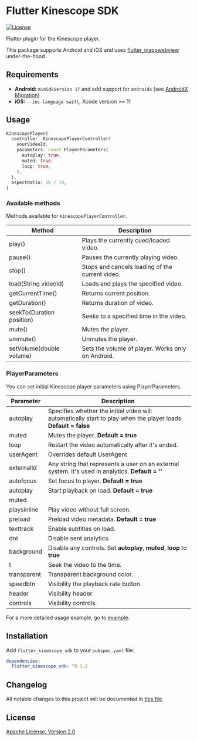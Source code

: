 # Flutter Kinescope SDK

[![License](https://img.shields.io/badge/License-Apache%202.0-blue.svg)](https://kinescope.io/)

Flutter plugin for the Kinescope player.

This package supports Android and iOS and uses [flutter_inappwebview](https://pub.dev/packages/flutter_inappwebview) under-the-hood.

## Requirements

- **Android:** `minSdkVersion 17` and add support for `androidx` (see [AndroidX Migration](https://flutter.dev/docs/development/androidx-migration))
- **iOS:** `--ios-language swift`, Xcode version >= 11

## Usage

```dart
KinescopePlayer(
  controller: KinescopePlayerController(
    yourVideoId,
    parameters: const PlayerParameters(
      autoplay: true,
      muted: true,
      loop: true,
    ),
  ),
  aspectRatio: 16 / 10,
)
```

### Available methods

Methods available for `KinescopePlayerController`.

| Method                    | Description                                       |
| ------------------------- | ------------------------------------------------- |
| play()                    | Plays the currently cued/loaded video.            |
| pause()                   | Pauses the currently playing video.               |
| stop()                    | Stops and cancels loading of the current video.   |
| load(String videoId)      | Loads and plays the specified video.              |
| getCurrentTime()          | Returns current position.                         |
| getDuration()             | Returns duration of video.                        |
| seekTo(Duration position) | Seeks to a specified time in the video.           |
| mute()                    | Mutes the player.                                 |
| ummute()                  | Unmutes the player.                               |
| setVolume(double volume)  | Sets the volume of player. Works only on Android. |

### PlayerParameters

You can set initial Kinescope player parameters using PlayerParameters.

| Parameter   | Description                                                                                                     |
| ----------- | --------------------------------------------------------------------------------------------------------------- |
| autoplay    | Specifies whether the initial video will automatically start to play when the player loads. **Default = false** |
| muted       | Mutes the player. **Default = true**                                                                            |
| loop        | Restart the video automatically after it's ended.                                                               |
| userAgent   | Overrides default UserAgent                                                                                     |
| externalId  | Any string that represents a user on an external system. It's used in analytics. **Default = ''**               |
| autofocus   | Set focus to player. **Default = true**                                                                         |
| autoplay    | Start playback on load. **Default = true**                                                                      |
| muted       |
| playsinline | Play video without full screen.                                                                                 |
| preload     | Preload video metadata. **Default = true**                                                                      |
| texttrack   | Enable subtitles on load.                                                                                       |
| dnt         | Disable sent analytics.                                                                                         |
| background  | Disable any controls. Set **autoplay**, **muted**, **loop** to **true**                                         |
| t           | Seek the video to the time.                                                                                     |
| transparent | Transparent background color.                                                                                   |
| speedbtn    | Visibility the playback rate button.                                                                            |
| header      | Visibility header                                                                                               |
| controls    | Visibility controls.                                                                                            |

For a more detailed usage example, go to [example](./example/lib/main.dart).

## Installation

Add `flutter_kinescope_sdk` to your `pubspec.yaml` file:

```yaml
dependencies:
  flutter_kinescope_sdk: ^0.1.2
```

## Changelog

All notable changes to this project will be documented in [this file](./CHANGELOG.md).

## License

[Apache License, Version 2.0](https://www.apache.org/licenses/LICENSE-2.0)
